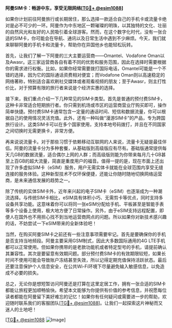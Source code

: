**阿曼SIM卡：畅游中东，享受无限网络[[TG💪+ @esim1088](https://t.me/s/esim1088)]**

如果你计划前往阿曼旅行或长期居住，那么选择一款适合自己的手机卡或流量卡绝对是必不可少的一环。阿曼作为中东地区一颗璀璨的明珠，以其独特的文化、壮丽的自然风光和友好的人民吸引着全球游客。然而，在这个数字化时代，没有一张合适的SIM卡，你可能会在导航、通讯以及日常生活中遇到不少麻烦。今天，我们就来聊聊阿曼的手机卡和流量卡，帮助你在异国他乡也能轻松玩转。

首先，让我们了解一下阿曼的三大主要运营商——Omantel、Vodafone Oman以及Awasr。这三家运营商各自有着不同的优势和服务范围，因此在选择时需要根据你的需求进行权衡。比如，如果你经常需要拨打国际电话，Omantel可能是一个不错的选择，因为它的国际通话资费相对便宜；而Vodafone Oman则以高速稳定的网络著称，特别适合喜欢刷社交媒体或者观看视频的朋友；至于Awasr，则主打性价比，对于预算有限的旅行者来说是个经济实惠的选择。

接下来，我们重点介绍一下几种常见的SIM卡类型。首先是普通的预付费SIM卡，这种卡非常适合短期旅行者。你只需到机场或市区的运营商营业厅购买即可，操作简单快捷。预付费SIM卡通常包含一定量的通话时间、短信和数据流量，你可以根据自己的使用情况灵活充值。此外，还有一种叫做“漫游SIM卡”的产品，专为跨国旅行设计。这类SIM卡可以在多个国家使用，支持本地号码拨打，并且在不同国家之间切换时无需更换卡，非常方便。

再来说说流量卡。对于那些习惯于依赖移动互联网的人来说，流量卡无疑是最佳伴侣。阿曼的流量卡分为多种套餐，从基础版到高级版应有尽有。基础版通常提供每天几GB的数据流量，适合偶尔上网的人群；而高级版则能为你带来每月几十GB甚至上百GB的超大流量，简直是重度用户的福音。值得一提的是，现在市面上还出现了许多虚拟SIM卡（eSIM）服务，用户无需实体卡就能在全球范围内享受无缝连接的服务体验。这种新型技术不仅环保便捷，还能让你随时随地切换网络运营商，是未来通信发展的趋势之一。

除了传统的实体SIM卡外，近年来兴起的电子SIM卡（eSIM）也逐渐成为一种潮流选择。与传统SIM卡相比，eSIM具有体积小巧、无需剪卡等优点，同时支持多设备共享功能。这意味着你可以将同一张eSIM分配给手机、平板甚至是智能手表等多个设备上使用，极大地方便了日常操作。另外，由于eSIM支持远程配置，即便人在国外也不用担心找不到当地运营商网点的问题。所以如果你对新技术感兴趣的话，不妨尝试一下eSIM带来的全新体验吧！

当然，在购买阿曼SIM卡之前还有一些注意事项需要牢记。首先是要确保你的手机是否支持当地频段。阿曼主要采用GSM制式，因此大多数国际通用的4G LTE手机都可以正常使用。但如果你携带的是老款功能机或者特定型号的手机，请提前确认其兼容性。其次是要留意有效期问题。部分预付费SIM卡的有效期限较短，如果长时间不使用可能会导致账户冻结甚至失效，所以记得定期充值保持活跃状态。最后还要注意保护个人信息安全，在公共Wi-Fi环境下尽量避免输入敏感信息，以免造成不必要的损失。

总之，无论你是想短暂访问阿曼还是打算在这里定居工作，拥有一张合适的SIM卡都能让旅程更加顺畅愉快。希望本文能够为你提供有价值的参考信息，并祝愿每位读者都能在阿曼留下美好难忘的记忆！如果你有任何疑问或需要进一步的帮助，欢迎随时联系我们的客服团队[[TG💪+ @esim1088](https://t.me/s/esim1088)]。让我们一起探索这片神秘而又迷人的土地吧！

[[TG💪+ @esim1088](https://t.me/s/esim1088) ![Image](https://i.postimg.cc/4NQfJmqS/Snipaste-2025-05-13-00-14-12.png)]